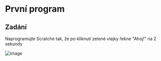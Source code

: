 # První program

## Zadání
Naprogramujte Scratche tak, že po kliknutí zelené vlajky řekne "Ahoj!" na 2 sekundy

![image](https://github.com/jaywor1/scratch/první_program/images/ahoj.png)